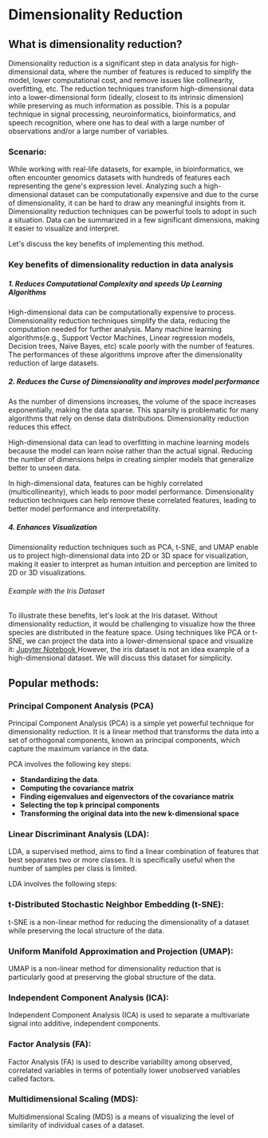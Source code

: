 # Dimensionality Reduction 
## What is dimensionality reduction?
Dimensionality reduction is a significant step in data analysis for high-dimensional data, where the number of features is reduced to simplify the model, lower computational cost, and remove issues like collinearity, overfitting, etc. The reduction techniques transform high-dimensional data into a lower-dimensional form (ideally, closest to its intrinsic dimension) while preserving as much information as possible. This is a popular technique in signal processing, neuroinformatics, bioinformatics,  and speech recognition, where one has to deal with a large number of observations and/or a large number of variables.

### Scenario: 
While working with real-life datasets, for example, in bioinformatics, we often encounter genomics datasets with hundreds of features each representing the gene's expression level. Analyzing such a high-dimensional dataset can be computationally expensive and due to the curse of dimensionality, it can be hard to draw any meaningful insights from it. Dimensionality reduction techniques can be powerful tools to adopt in such a situation. Data can be summarized in a few significant dimensions, making it easier to visualize and interpret. 

Let's discuss the key benefits of implementing this method.

### Key benefits of dimensionality reduction in data analysis

##### 1. Reduces Computational Complexity and speeds Up Learning Algorithms
High-dimensional data can be computationally expensive to process. Dimensionality reduction techniques simplify the data, reducing the computation needed for further analysis.
Many machine learning algorithms(e.g., Support Vector Machines, Linear regression models, Decision trees, Naive Bayes, etc) scale poorly with the number of features. The performances of these algorithms improve after the dimensionality reduction of large datasets. 

##### 2. Reduces the Curse of Dimensionality and improves model performance

As the number of dimensions increases, the volume of the space increases exponentially, making the data sparse. This sparsity is problematic for many algorithms that rely on dense data distributions. Dimensionality reduction reduces this effect.

High-dimensional data can lead to overfitting in machine learning models because the model can learn noise rather than the actual signal. Reducing the number of dimensions helps in creating
simpler models that generalize better to unseen data.

In high-dimensional data, features can be highly correlated (multicollinearity), which leads to poor model performance. Dimensionality reduction techniques can help remove these correlated features, leading to better model performance and interpretability.


##### 4. Enhances Visualization
 Dimensionality reduction techniques such as PCA, t-SNE, and UMAP enable us to project high-dimensional data into 2D or 3D space for visualization, making it easier to interpret as human intuition and perception are limited to 2D or 3D visualizations.


###### Example with the Iris Dataset

To illustrate these benefits, let's look at the Iris dataset. Without dimensionality reduction, it would be challenging to visualize how the three species are distributed in the feature space. Using techniques like PCA or t-SNE, we can project the data into a lower-dimensional space and visualize it: 
[Jupyter Notebook ](https://github.com/BhadraNivedita/Dimensionality-reduction-in-R-/blob/main/Dimensionality%20reduction%20in%20R.ipynb)
However, the iris dataset is not an idea example of a high-dimensional dataset. We will discuss this dataset for simplicity.


## Popular methods:

### Principal Component Analysis (PCA)

Principal Component Analysis (PCA) is a simple yet powerful technique for dimensionality reduction. It is a linear method that transforms the data into a set of orthogonal components, known as principal components, which capture the maximum variance in the data.

PCA involves the following key steps:

- **Standardizing the data**.
- **Computing the covariance matrix**
- **Finding eigenvalues and eigenvectors of the covariance matrix**
- **Selecting the top k principal components**
- **Transforming the original data into the new k-dimensional space**


### Linear Discriminant Analysis (LDA):

LDA, a supervised method, aims to find a linear combination of features that best separates two or more classes. It is specifically useful when the number of samples per class is limited.

LDA involves the following steps:


### t-Distributed Stochastic Neighbor Embedding (t-SNE):

t-SNE is a non-linear method for reducing the dimensionality of a dataset while preserving the local structure of the data.

### Uniform Manifold Approximation and Projection (UMAP):

UMAP is a non-linear method for dimensionality reduction that is particularly good at preserving the global structure of the data.

### Independent Component Analysis (ICA):

Independent Component Analysis (ICA) is used to separate a multivariate signal into additive, independent components.

### Factor Analysis (FA):

Factor Analysis (FA) is used to describe variability among observed, correlated variables in terms of potentially lower unobserved variables called factors.

 ### Multidimensional Scaling (MDS):

Multidimensional Scaling (MDS) is a means of visualizing the level of similarity of individual cases of a dataset.

